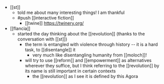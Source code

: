 - [[st]]
  - told me about many interesting things! I am thankful
  - #push [[interactive fiction]]
    - [[twine]] https://twinery.org/
- [[flancia]]
  - started the day thinking about the [[revolution]] (thanks to the conversation with [[st]])
    - the term is entangled with violence through history -- it is a hard task, to [[disentangle]] it
      - very much like disentangling humanity from [[moloch]]!
    - will try to use [[reform]] and [[empowerment]] as alternatives wherever they suffice, but I think referring to the [[revolution]] by its name is still important in certain contexts
      - the [[revolution]] as I see it is defined by this Agora
